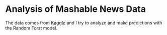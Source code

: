# Analysis of Mashable News Data

The data comes from [Kaggle](https://www.kaggle.com/datasets/srikaranelakurthy/online-news-popularity?resource=download) and I try to analyze and make predictions with the Random Forst model.
